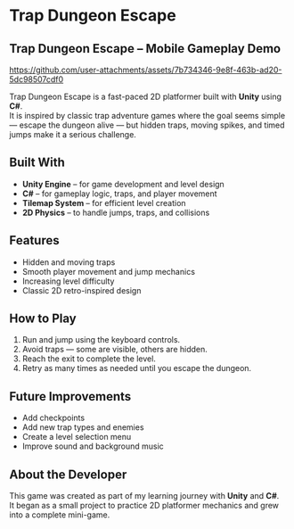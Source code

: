 # Trap Dungeon Escape

## Trap Dungeon Escape – Mobile Gameplay Demo
https://github.com/user-attachments/assets/7b734346-9e8f-463b-ad20-5dc98507cdf0



Trap Dungeon Escape is a fast-paced 2D platformer built with **Unity** using **C#**.  
It is inspired by classic trap adventure games where the goal seems simple — escape the dungeon alive — but hidden traps, moving spikes, and timed jumps make it a serious challenge.



## Built With

- **Unity Engine** – for game development and level design  
- **C#** – for gameplay logic, traps, and player movement  
- **Tilemap System** – for efficient level creation  
- **2D Physics** – to handle jumps, traps, and collisions  



## Features

- Hidden and moving traps  
- Smooth player movement and jump mechanics  
- Increasing level difficulty  
- Classic 2D retro-inspired design  



## How to Play

1. Run and jump using the keyboard controls.  
2. Avoid traps — some are visible, others are hidden.  
3. Reach the exit to complete the level.  
4. Retry as many times as needed until you escape the dungeon.  



## Future Improvements

- Add checkpoints  
- Add new trap types and enemies  
- Create a level selection menu  
- Improve sound and background music  



## About the Developer

This game was created as part of my learning journey with **Unity** and **C#**.  
It began as a small project to practice 2D platformer mechanics and grew into a complete mini-game.

